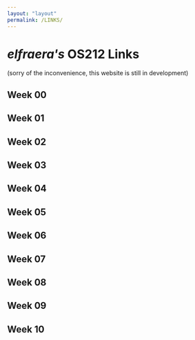 ```yaml
---
layout: "layout"
permalink: /LINKS/
---
```


# _elfraera's_ OS212 Links
(sorry of the inconvenience, this website is still in development)

## Week 00

## Week 01 

## Week 02

## Week 03

## Week 04

## Week 05

## Week 06

## Week 07

## Week 08

## Week 09

## Week 10


